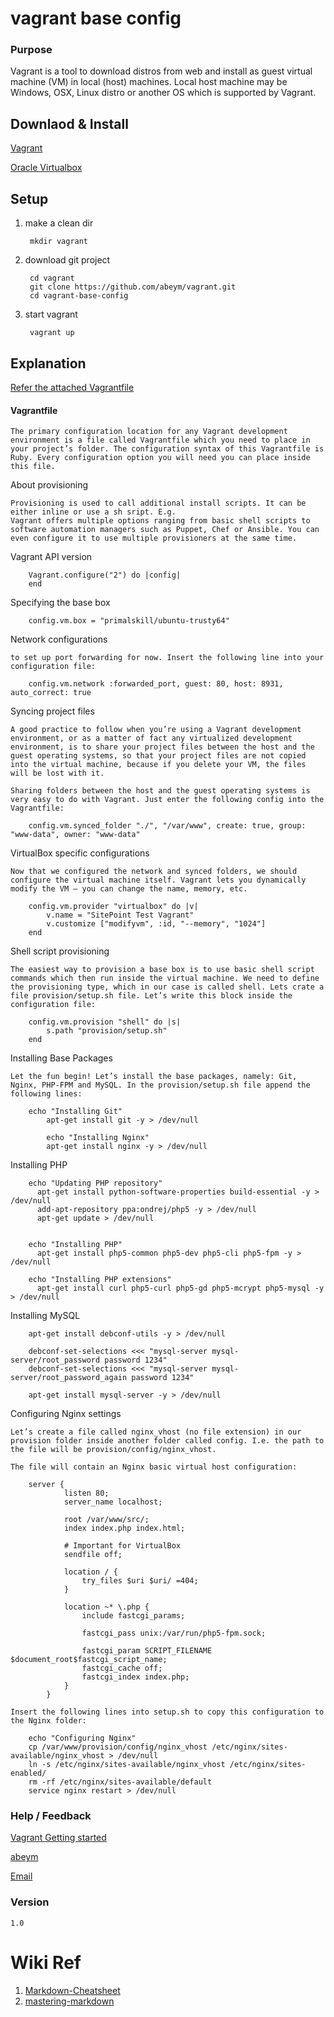 # vagrant base config

### Purpose

Vagrant is a tool to download distros from web and install as guest virtual machine (VM) in local (host) machines.
Local host machine may be Windows, OSX, Linux distro or another OS which is supported by Vagrant.

## Downlaod & Install

[Vagrant](https://www.vagrantup.com/downloads.html)

[Oracle Virtualbox](https://www.virtualbox.org/wiki/Downloads)



## Setup

1. make a clean dir

        mkdir vagrant


3. download git project

        cd vagrant
        git clone https://github.com/abeym/vagrant.git
        cd vagrant-base-config

4. start vagrant

        vagrant up

## Explanation

[Refer the attached Vagrantfile](Vagrantfile)

#### Vagrantfile

    The primary configuration location for any Vagrant development environment is a file called Vagrantfile which you need to place in your project’s folder. The configuration syntax of this Vagrantfile is Ruby. Every configuration option you will need you can place inside this file.

  About provisioning

    Provisioning is used to call additional install scripts. It can be either inline or use a sh sript. E.g.
    Vagrant offers multiple options ranging from basic shell scripts to software automation managers such as Puppet, Chef or Ansible. You can even configure it to use multiple provisioners at the same time.

  Vagrant API version

        Vagrant.configure("2") do |config|
        end

  Specifying the base box

        config.vm.box = "primalskill/ubuntu-trusty64"

  Network configurations

    to set up port forwarding for now. Insert the following line into your configuration file:

        config.vm.network :forwarded_port, guest: 80, host: 8931, auto_correct: true

  Syncing project files

    A good practice to follow when you’re using a Vagrant development environment, or as a matter of fact any virtualized development environment, is to share your project files between the host and the guest operating systems, so that your project files are not copied into the virtual machine, because if you delete your VM, the files will be lost with it.

    Sharing folders between the host and the guest operating systems is very easy to do with Vagrant. Just enter the following config into the Vagrantfile:

        config.vm.synced_folder "./", "/var/www", create: true, group: "www-data", owner: "www-data"


  VirtualBox specific configurations

    Now that we configured the network and synced folders, we should configure the virtual machine itself. Vagrant lets you dynamically modify the VM – you can change the name, memory, etc.

        config.vm.provider "virtualbox" do |v|
            v.name = "SitePoint Test Vagrant"
            v.customize ["modifyvm", :id, "--memory", "1024"]
        end

  Shell script provisioning

    The easiest way to provision a base box is to use basic shell script commands which then run inside the virtual machine. We need to define the provisioning type, which in our case is called shell. Lets crate a file provision/setup.sh file. Let’s write this block inside the configuration file:

        config.vm.provision "shell" do |s|
            s.path "provision/setup.sh"
        end

  Installing Base Packages

    Let the fun begin! Let’s install the base packages, namely: Git, Nginx, PHP-FPM and MySQL. In the provision/setup.sh file append the following lines:

        echo "Installing Git"
            apt-get install git -y > /dev/null

            echo "Installing Nginx"
            apt-get install nginx -y > /dev/null


  Installing PHP

        echo "Updating PHP repository"
          apt-get install python-software-properties build-essential -y > /dev/null
          add-apt-repository ppa:ondrej/php5 -y > /dev/null
          apt-get update > /dev/null


        echo "Installing PHP"
          apt-get install php5-common php5-dev php5-cli php5-fpm -y > /dev/null

        echo "Installing PHP extensions"
          apt-get install curl php5-curl php5-gd php5-mcrypt php5-mysql -y > /dev/null


  Installing MySQL

        apt-get install debconf-utils -y > /dev/null

        debconf-set-selections <<< "mysql-server mysql-server/root_password password 1234"
        debconf-set-selections <<< "mysql-server mysql-server/root_password_again password 1234"

        apt-get install mysql-server -y > /dev/null


  Configuring Nginx settings

    Let’s create a file called nginx_vhost (no file extension) in our provision folder inside another folder called config. I.e. the path to the file will be provision/config/nginx_vhost.

    The file will contain an Nginx basic virtual host configuration:

        server {
                listen 80;
                server_name localhost;

                root /var/www/src/;
                index index.php index.html;

                # Important for VirtualBox
                sendfile off;

                location / {
                    try_files $uri $uri/ =404;
                }

                location ~* \.php {
                    include fastcgi_params;

                    fastcgi_pass unix:/var/run/php5-fpm.sock;

                    fastcgi_param SCRIPT_FILENAME $document_root$fastcgi_script_name;
                    fastcgi_cache off;
                    fastcgi_index index.php;
                }
            }

    Insert the following lines into setup.sh to copy this configuration to the Nginx folder:

        echo "Configuring Nginx"
        cp /var/www/provision/config/nginx_vhost /etc/nginx/sites-available/nginx_vhost > /dev/null
        ln -s /etc/nginx/sites-available/nginx_vhost /etc/nginx/sites-enabled/
        rm -rf /etc/nginx/sites-available/default
        service nginx restart > /dev/null

### Help / Feedback

[Vagrant Getting started](https://www.vagrantup.com/docs/getting-started/provisioning.html)

[abeym](https://github.com/abeym)

<a target="_blank" href="mailto:abey_mail@yahoo.com?Subject=vagrant-base-config&body=About%20vagrant-base-config">Email</a>


### Version

    1.0


# Wiki Ref
1. [Markdown-Cheatsheet](https://github.com/adam-p/markdown-here/wiki/Markdown-Cheatsheet)
2. [mastering-markdown](https://guides.github.com/features/mastering-markdown/)
